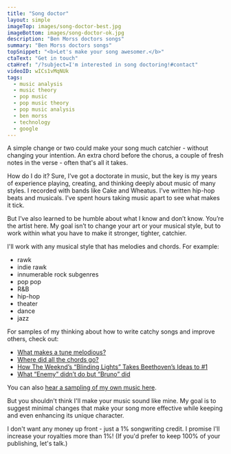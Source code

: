 ```yaml
---
title: "Song doctor"
layout: simple
imageTop: images/song-doctor-best.jpg
imageBottom: images/song-doctor-ok.jpg
description: "Ben Morss doctors songs"
summary: "Ben Morss doctors songs"
topSnippet: "<b>Let's make your song awesomer.</b>"
ctaText: "Get in touch"
ctaHref: "/?subject=I'm interested in song doctoring!#contact"
videoID: wICs1vMqNUk
tags:
  - music analysis
  - music theory
  - pop music
  - pop music theory
  - pop music analysis
  - ben morss
  - technology
  - google
---
```


A simple change or two could make your song much catchier - without changing your intention. An extra chord before the chorus, a couple of fresh notes in the verse - often that's all it takes.

How do I do it? Sure, I’ve got a doctorate in music, but the key is my years of experience playing, creating, and thinking deeply about music of many styles. I recorded with bands like Cake and Wheatus. I’ve written hip-hop beats and musicals. I’ve spent hours taking music apart to see what makes it tick.

But I’ve also learned to be humble about what I know and don’t know. You’re the artist here. My goal isn’t to change your art or your musical style, but to work within what you have to make it stronger, tighter, catchier.

I'll work with any musical style that has melodies and chords. For example:
* rawk
* indie rawk
* innumerable rock subgenres
* pop pop
* R&B
* hip-hop
* theater
* dance
* jazz

For samples of my thinking about how to write catchy songs and improve others, check out:

* [What makes a tune melodious?](../rock-theory/making-tunes-more-melodious/)
* [Where did all the chords go?](../rock-theory/where-did-all-the-chords-go/)
* [How The Weeknd’s “Blinding Lights” Takes Beethoven’s Ideas to #1](https://flypaper.soundfly.com/write/how-the-weeknds-blinding-lights-takes-beethoven-to-no-1/)
* [What “Enemy” didn’t do but “Bruno” did](../rock-theory/imagine-bruno/)

You can also [hear a sampling of my own music here](https://benmorss.com/#music).

But you shouldn't think I'll make your music sound like mine. My goal is to suggest minimal changes that make your song more effective while keeping and even enhancing its unique character.

I don't want any money up front - just a 1% songwriting credit. I promise I'll increase your royalties more than 1%! (If you'd prefer to keep 100% of your publishing, let's talk.)

